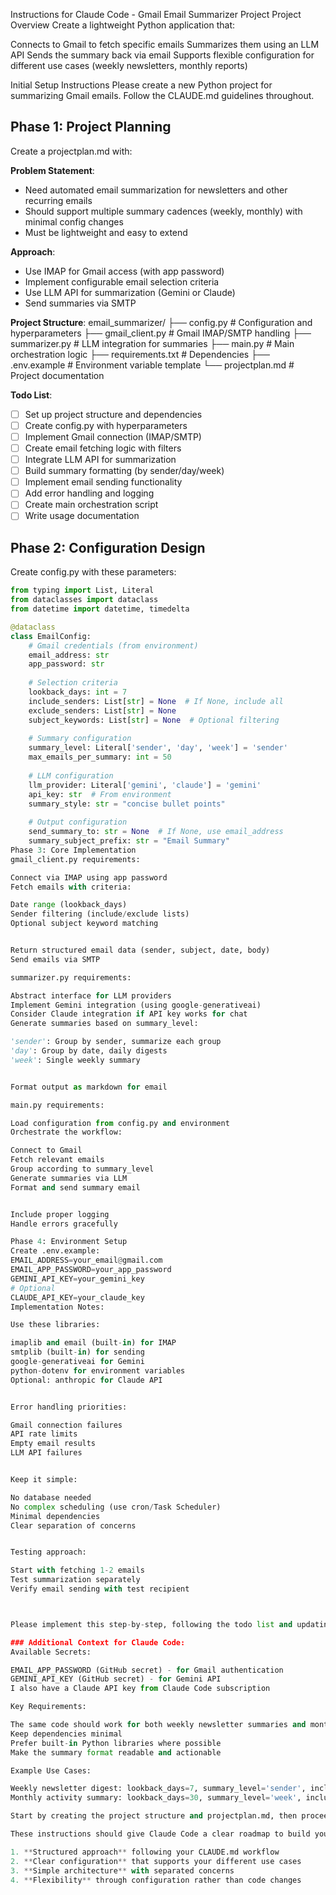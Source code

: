 Instructions for Claude Code - Gmail Email Summarizer Project
Project Overview
Create a lightweight Python application that:

Connects to Gmail to fetch specific emails
Summarizes them using an LLM API
Sends the summary back via email
Supports flexible configuration for different use cases (weekly newsletters, monthly reports)

Initial Setup Instructions
Please create a new Python project for summarizing Gmail emails. Follow the CLAUDE.md guidelines throughout.

## Phase 1: Project Planning

Create a projectplan.md with:

**Problem Statement**: 
- Need automated email summarization for newsletters and other recurring emails
- Should support multiple summary cadences (weekly, monthly) with minimal config changes
- Must be lightweight and easy to extend

**Approach**:
- Use IMAP for Gmail access (with app password)
- Implement configurable email selection criteria
- Use LLM API for summarization (Gemini or Claude)
- Send summaries via SMTP

**Project Structure**:
email_summarizer/
├── config.py           # Configuration and hyperparameters
├── gmail_client.py     # Gmail IMAP/SMTP handling
├── summarizer.py       # LLM integration for summaries
├── main.py            # Main orchestration logic
├── requirements.txt    # Dependencies
├── .env.example       # Environment variable template
└── projectplan.md     # Project documentation

**Todo List**:
- [ ] Set up project structure and dependencies
- [ ] Create config.py with hyperparameters
- [ ] Implement Gmail connection (IMAP/SMTP)
- [ ] Create email fetching logic with filters
- [ ] Integrate LLM API for summarization
- [ ] Build summary formatting (by sender/day/week)
- [ ] Implement email sending functionality
- [ ] Add error handling and logging
- [ ] Create main orchestration script
- [ ] Write usage documentation

## Phase 2: Configuration Design

Create config.py with these parameters:

```python
from typing import List, Literal
from dataclasses import dataclass
from datetime import datetime, timedelta

@dataclass
class EmailConfig:
    # Gmail credentials (from environment)
    email_address: str
    app_password: str
    
    # Selection criteria
    lookback_days: int = 7
    include_senders: List[str] = None  # If None, include all
    exclude_senders: List[str] = None
    subject_keywords: List[str] = None  # Optional filtering
    
    # Summary configuration
    summary_level: Literal['sender', 'day', 'week'] = 'sender'
    max_emails_per_summary: int = 50
    
    # LLM configuration
    llm_provider: Literal['gemini', 'claude'] = 'gemini'
    api_key: str  # From environment
    summary_style: str = "concise bullet points"
    
    # Output configuration
    send_summary_to: str = None  # If None, use email_address
    summary_subject_prefix: str = "Email Summary"
Phase 3: Core Implementation
gmail_client.py requirements:

Connect via IMAP using app password
Fetch emails with criteria:

Date range (lookback_days)
Sender filtering (include/exclude lists)
Optional subject keyword matching


Return structured email data (sender, subject, date, body)
Send emails via SMTP

summarizer.py requirements:

Abstract interface for LLM providers
Implement Gemini integration (using google-generativeai)
Consider Claude integration if API key works for chat
Generate summaries based on summary_level:

'sender': Group by sender, summarize each group
'day': Group by date, daily digests
'week': Single weekly summary


Format output as markdown for email

main.py requirements:

Load configuration from config.py and environment
Orchestrate the workflow:

Connect to Gmail
Fetch relevant emails
Group according to summary_level
Generate summaries via LLM
Format and send summary email


Include proper logging
Handle errors gracefully

Phase 4: Environment Setup
Create .env.example:
EMAIL_ADDRESS=your_email@gmail.com
EMAIL_APP_PASSWORD=your_app_password
GEMINI_API_KEY=your_gemini_key
# Optional
CLAUDE_API_KEY=your_claude_key
Implementation Notes:

Use these libraries:

imaplib and email (built-in) for IMAP
smtplib (built-in) for sending
google-generativeai for Gemini
python-dotenv for environment variables
Optional: anthropic for Claude API


Error handling priorities:

Gmail connection failures
API rate limits
Empty email results
LLM API failures


Keep it simple:

No database needed
No complex scheduling (use cron/Task Scheduler)
Minimal dependencies
Clear separation of concerns


Testing approach:

Start with fetching 1-2 emails
Test summarization separately
Verify email sending with test recipient



Please implement this step-by-step, following the todo list and updating projectplan.md as you progress. Use type hints and numpy docstrings throughout. Focus on making it work for the weekly newsletter use case first, then ensure it's flexible enough for other scenarios.

### Additional Context for Claude Code:
Available Secrets:

EMAIL_APP_PASSWORD (GitHub secret) - for Gmail authentication
GEMINI_API_KEY (GitHub secret) - for Gemini API
I also have a Claude API key from Claude Code subscription

Key Requirements:

The same code should work for both weekly newsletter summaries and monthly email summaries by just changing config parameters
Keep dependencies minimal
Prefer built-in Python libraries where possible
Make the summary format readable and actionable

Example Use Cases:

Weekly newsletter digest: lookback_days=7, summary_level='sender', include_senders=[list of newsletter addresses]
Monthly activity summary: lookback_days=30, summary_level='week', include_senders=None

Start by creating the project structure and projectplan.md, then proceed with implementation.

These instructions should give Claude Code a clear roadmap to build your email summarizer. The key points are:

1. **Structured approach** following your CLAUDE.md workflow
2. **Clear configuration** that supports your different use cases
3. **Simple architecture** with separated concerns
4. **Flexibility** through configuration rather than code changes